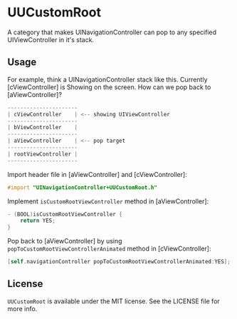 # UUCustomRoot
A category that makes UINavigationController can pop to any specified UIViewController in it's stack.

## Usage
For example, think a UINavigationController stack like this. Currently [cViewController] is Showing on the screen. 
How can we pop back to [aViewController]?
```objective-c
----------------------
| cViewController    | <-- showing UIViewController
----------------------
| bViewController    |
----------------------
| aViewController    | <-- pop target
----------------------
| rootViewController |
----------------------
```

Import header file in [aViewController] and [cViewController]:
```objective-c
#import "UINavigationController+UUCustomRoot.h"
```

Implement `isCustomRootViewController` method in [aViewController]:
```objective-c
- (BOOL)isCustomRootViewController {
	return YES;
}
```

Pop back to [aViewController] by using `popToCustomRootViewControllerAnimated` method in [cViewController]:
```objective-c
[self.navigationController popToCustomRootViewControllerAnimated:YES];
```

## License
`UUCustomRoot` is available under the MIT license. See the LICENSE file for more info.